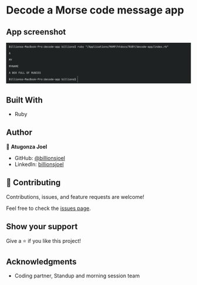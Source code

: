 # Decode a Morse code message app

## App screenshot
![screenshot](appscreenshot.png)


## Built With

- Ruby

## Author

👤 **Atugonza Joel**

- GitHub: [@billionsjoel](https://github.com/billionsjoel)
- LinkedIn: [billionsjoel](https://www.linkedin.com/in/billionsjoel/)

## 🤝 Contributing

Contributions, issues, and feature requests are welcome!

Feel free to check the [issues page](https://github.com/billionsjoel/decode-app/issues).

## Show your support

Give a ⭐️ if you like this project!

## Acknowledgments

- Coding partner, Standup and morning session team
